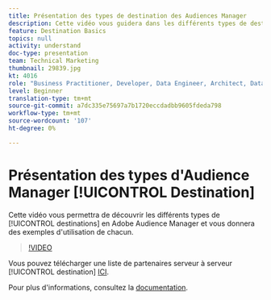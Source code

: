 ```yaml
---
title: Présentation des types de destination des Audiences Manager
description: Cette vidéo vous guidera dans les différents types de destinations de Adobe Audience Manager et vous donnera des exemples d'utilisation de chacune d'elles.
feature: Destination Basics
topics: null
activity: understand
doc-type: presentation
team: Technical Marketing
thumbnail: 29839.jpg
kt: 4016
role: "Business Practitioner, Developer, Data Engineer, Architect, Data Architect, Administrator, Leader"
level: Beginner
translation-type: tm+mt
source-git-commit: a7dc335e75697a7b1720eccdadbb9605fdeda798
workflow-type: tm+mt
source-wordcount: '107'
ht-degree: 0%

---
```



# Présentation des types d&#39;Audience Manager [!UICONTROL Destination]

Cette vidéo vous permettra de découvrir les différents types de [!UICONTROL destinations] en Adobe Audience Manager et vous donnera des exemples d&#39;utilisation de chacun.

>[!VIDEO](https://video.tv.adobe.com/v/29839/?quality=12)

Vous pouvez télécharger une liste de partenaires serveur à serveur [!UICONTROL destination] [ICI](https://docs.adobe.com/help/en/audience-manager/user-guide/overview/gdpr/assets/AAM-Partners-October2019.xlsx).

Pour plus d&#39;informations, consultez la [documentation](https://docs.adobe.com/content/help/en/audience-manager/user-guide/features/destinations/destinations.html).
